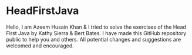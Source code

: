 # HeadFirstJava
Hello, I am Azeem Husain Khan & I tried to solve the exercises of the Head First Java by Kathy Sierra & Bert Bates. I have made this GitHub repository public to help you and others. All potential changes and suggestions are welcomed and encouraged.
